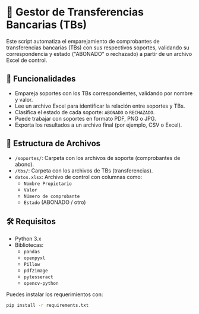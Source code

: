 # 🧾 Gestor de Transferencias Bancarias (TBs)

Este script automatiza el emparejamiento de comprobantes de transferencias bancarias (TBs) con sus respectivos soportes, validando su correspondencia y estado ("ABONADO" o rechazado) a partir de un archivo Excel de control.

## 🚀 Funcionalidades

- Empareja soportes con los TBs correspondientes, validando por nombre y valor.
- Lee un archivo Excel para identificar la relación entre soportes y TBs.
- Clasifica el estado de cada soporte: `ABONADO` o `RECHAZADO`.
- Puede trabajar con soportes en formato PDF, PNG o JPG.
- Exporta los resultados a un archivo final (por ejemplo, CSV o Excel).

## 📁 Estructura de Archivos

- `/soportes/`: Carpeta con los archivos de soporte (comprobantes de abono).
- `/tbs/`: Carpeta con los archivos de TBs (transferencias).
- `datos.xlsx`: Archivo de control con columnas como:
  - `Nombre Propietario`
  - `Valor`
  - `Número de comprobante`
  - `Estado` (ABONADO / otro)

## 🛠️ Requisitos

- Python 3.x
- Bibliotecas:
  - `pandas`
  - `openpyxl`
  - `Pillow`
  - `pdf2image`
  - `pytesseract`
  - `opencv-python`

Puedes instalar los requerimientos con:

```bash
pip install -r requirements.txt
